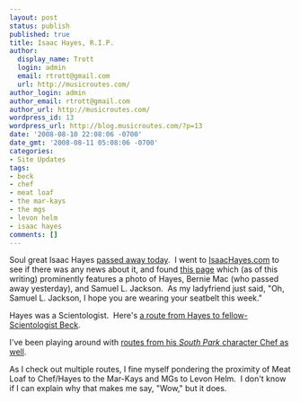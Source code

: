 ```yaml
---
layout: post
status: publish
published: true
title: Isaac Hayes, R.I.P.
author:
  display_name: Trott
  login: admin
  email: rtrott@gmail.com
  url: http://musicroutes.com/
author_login: admin
author_email: rtrott@gmail.com
author_url: http://musicroutes.com/
wordpress_id: 13
wordpress_url: http://blog.musicroutes.com/?p=13
date: '2008-08-10 22:08:06 -0700'
date_gmt: '2008-08-11 05:08:06 -0700'
categories:
- Site Updates
tags:
- beck
- chef
- meat loaf
- the mar-kays
- the mgs
- levon helm
- isaac hayes
comments: []
---
```

<p>Soul great Isaac Hayes <a href="http://www.latimes.com/news/obituaries/la-me-hayes11-2008aug11,0,7289497.story" target="_blank">passed away today</a>.  I went to <a href="http://IsaacHayes.com/" target="_blank">IsaacHayes.com</a> to see if there was any news about it, and found <a href="http://www.isaachayes.com/myframes.html" target="_blank">this page</a> which (as of this writing) prominently features a photo of Hayes, Bernie Mac (who passed away yesterday), and Samuel L. Jackson.  As my ladyfriend just said, "Oh, Samuel L. Jackson, I hope you are wearing your seatbelt this week."</p>
<p>Hayes was a Scientologist.  Here's <a href="http://musicroutes.com/route.php?musicianName=Isaac+Hayes&amp;musicianName2=Beck" target="_blank">a route from Hayes to fellow-Scientologist Beck</a>.</p>
<p>I've been playing around with <a href="http://musicroutes.com/route.php?musicianName=Chef&amp;musicianName2=Beck">routes from  his <em>South Park</em> character Chef as well</a>.</p>
<p>As I check out multiple routes, I fine myself pondering the proximity of Meat Loaf to Chef/Hayes to the Mar-Kays and MGs to Levon Helm.  I don't know if I can explain why that makes me say, "Wow," but it does.</p>
